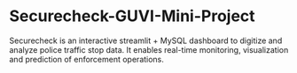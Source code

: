 # Securecheck-GUVI-Mini-Project
Securecheck is an interactive streamlit + MySQL dashboard to digitize and analyze police traffic stop data. It enables real-time monitoring, visualization and prediction of enforcement operations.
